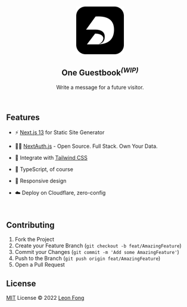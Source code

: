 <p align='center'>
  <img src='./static/logo.png' alt='One Guestbook - a online guestbook' width='128'/>
</p>

<h2 align='center'><b>One Guestbook</b><sup><em>(WIP)</em></sup></h2>

<p align='center'>
Write a message for a future visitor. <br>
</p>

<br>


<!-- <p align='center'>
<b>English</b> | <a href="https://github.com/antfu/vitesse/blob/main/README.zh-CN.md">简体中文</a>
</p> -->


## Features

- ⚡️ [Next.js 13](https://nextjs.org/)  for Static Site Generator

- 🤙🏻 [NextAuth.js](https://next-auth.js.org/)  -  Open Source. Full Stack. Own Your Data.

- 🎨 Integrate with  [Tailwind CSS](https://tailwindcss.com/)

- 🦾 TypeScript, of course

- 📱 Responsive design

- ☁️ Deploy on Cloudflare, zero-config

<br>

## Contributing

1. Fork the Project
2. Create your Feature Branch (`git checkout -b feat/AmazingFeature`)
3. Commit your Changes (`git commit -m 'Add some AmazingFeature'`)
4. Push to the Branch (`git push origin feat/AmazingFeature`)
5. Open a Pull Request

## License

[MIT](./LICENSE) License © 2022 [Leon Fong](https://github.com/leon-fong)
